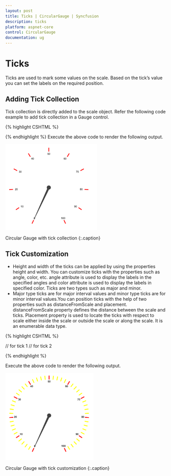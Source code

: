 ```yaml
---
layout: post
title: Ticks | CircularGauge | Syncfusion
description: ticks
platform: aspnet-core
control: CircularGauge
documentation: ug
---
```


# Ticks

Ticks are used to mark some values on the scale. Based on the tick’s value you can set the labels on the required position.

## Adding Tick Collection 

Tick collection is directly added to the scale object. Refer the following code example to add tick collection in a Gauge control.

{% highlight CSHTML %}

<ej-circular-gauge id="circulargauge">
<e-circular-scale-collections>
<e-circular-scales>
<e-tick-collections>
<e-ticks color="red" type="@CircularTickTypes.Major"></e-ticks>
</e-tick-collections>
</e-circular-scales>
</e-circular-scale-collections>
</ej-circular-gauge>


{% endhighlight %}
Execute the above code to render the following output.

![](Ticks_images/Ticks_img1.png)

Circular Gauge with tick collection
{:.caption}


## Tick Customization

* Height and width of the ticks can be applied by using the properties height and width. You can customize ticks with the properties such as angle, color, etc. angle attribute is used to display the labels in the specified angles and color attribute is used to display the labels in specified color. Ticks are two types such as major and minor.
* Major type ticks are for major interval values and minor type ticks are for minor interval values.You can position ticks with the help of two properties such as distanceFromScale and placement. distanceFromScale property defines the distance between the scale and ticks.  Placement property is used to locate the ticks with respect to scale either inside the scale or outside the scale or along the scale. It is an enumerable data type.

{% highlight CSHTML %}

<ej-circular-gauge id="circulargauge">
<e-circular-scale-collections>
<e-circular-scales>
<e-tick-collections>
// for tick 1
<e-ticks color="red" type="@CircularTickTypes.Major"></e-ticks>
// for tick 2
<e-ticks color="yellow" type="@CircularTickTypes.Minor" height="8" 
placement="@TickPlacement.Near" distance-from-scale="5"></e-ticks>
</e-tick-collections>
</e-circular-scales>
</e-circular-scale-collections>
</ej-circular-gauge>

{% endhighlight  %}

Execute the above code to render the following output.

![](Ticks_images/Ticks_img2.png)

Circular Gauge with tick customization
{:.caption}




